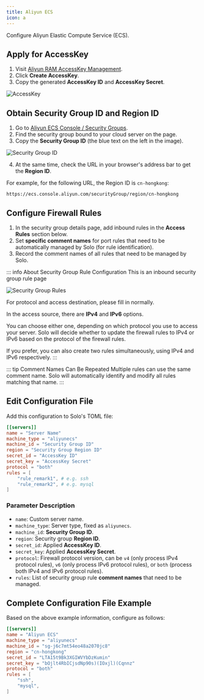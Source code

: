 ```yaml
---
title: Aliyun ECS
icon: a
---
```


Configure Aliyun Elastic Compute Service (ECS).

## Apply for AccessKey
1. Visit [Aliyun RAM AccessKey Management](https://ram.console.aliyun.com/profile/access-keys).
2. Click **Create AccessKey**.
3. Copy the generated **AccessKey ID** and **AccessKey Secret**.

![AccessKey](/assets/guide/config/server/aliyun/accesskey.webp)

## Obtain Security Group ID and Region ID
1. Go to [Aliyun ECS Console / Security Groups](https://ecs.console.aliyun.com/securityGroup/).
2. Find the security group bound to your cloud server on the page.
3. Copy the **Security Group ID** (the blue text on the left in the image).

![Security Group ID](/assets/guide/config/server/aliyun/securitygroupid.webp)

4. At the same time, check the URL in your browser's address bar to get the **Region ID**.

For example, for the following URL, the Region ID is `cn-hongkong`:

`https://ecs.console.aliyun.com/securityGroup/region/cn-hongkong`

## Configure Firewall Rules
1. In the security group details page, add inbound rules in the **Access Rules** section below.
2. Set **specific comment names** for port rules that need to be automatically managed by Solo (for rule identification).
3. Record the comment names of all rules that need to be managed by Solo.

::: info About Security Group Rule Configuration
This is an inbound security group rule page

![Security Group Rules](/assets/guide/config/server/aliyun/securitygrouprules.webp)

For protocol and access destination, please fill in normally.

In the access source, there are **IPv4** and **IPv6** options.

You can choose either one, depending on which protocol you use to access your server. Solo will decide whether to update the firewall rules to IPv4 or IPv6 based on the protocol of the firewall rules.

If you prefer, you can also create two rules simultaneously, using IPv4 and IPv6 respectively.
:::

::: tip Comment Names Can Be Repeated
Multiple rules can use the same comment name. Solo will automatically identify and modify all rules matching that name.
:::

## Edit Configuration File
Add this configuration to Solo's TOML file:

```toml
[[servers]]
name = "Server Name"
machine_type = "aliyunecs" 
machine_id = "Security Group ID"
region = "Security Group Region ID"
secret_id = "AccessKey ID"
secret_key = "AccessKey Secret"
protocol = "both"
rules = [
    "rule_remark1", # e.g. ssh
    "rule_remark2", # e.g. mysql
]
```

### Parameter Description
* `name`: Custom server name.
* `machine_type`: Server type, fixed as `aliyunecs`.
* `machine_id`: **Security Group ID**.
* `region`: Security group **Region ID**.
* `secret_id`: Applied **AccessKey ID**.
* `secret_key`: Applied **AccessKey Secret**.
* `protocol`: Firewall protocol version, can be `v4` (only process IPv4 protocol rules), `v6` (only process IPv6 protocol rules), or `both` (process both IPv4 and IPv6 protocol rules).
* `rules`: List of security group rule **comment names** that need to be managed.

## Complete Configuration File Example
Based on the above example information, configure as follows:

```toml
[[servers]]
name = "Aliyun ECS"
machine_type = "aliyunecs"
machine_id = "sg-j6c7mt54eo48a2070jc8"
region = "cn-hongkong"
secret_id = "LTA15t9Bk3XGIWVYbDzKumin"
secret_key = "bOjlt4RbICjsdNp90s)(IOxjl)(Cqnnz"
protocol = "both"
rules = [
    "ssh",
    "mysql",
]
```
